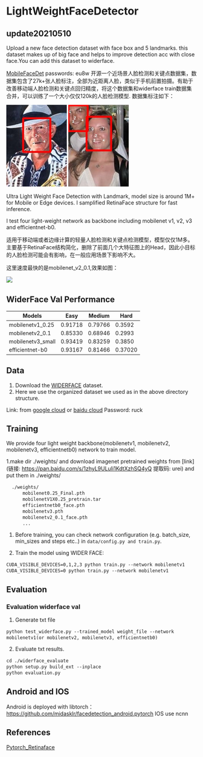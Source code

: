 # LightWeightFaceDetector

## update20210510
Upload a new face detection dataset with face box and 5 landmarks. this dataset makes up of big face and helps to improve detection acc with close face.You can add this dataset to widerface.


[MobileFaceDet](https://pan.baidu.com/s/1x8zATo7TDx300JLPxyvI8g) passwords: eu8w
开源一个近场景人脸检测和关键点数据集，数据集包含了27k+张人脸标注，全部为近距离人脸，类似于手机前置拍摄。有助于改善移动端人脸检测和关键点回归精度，将这个数据集和widerface train数据集合并，可以训练了一个大小仅仅120k的人脸检测模型.
数据集标注如下：


![](images/_-20_1008_0.jpg)
![](images/_-20_144_2.jpg)

Ultra Light Weight Face Detection with Landmark, model size  is around 1M+ for Mobile or Edge devices. I samplified  RetinaFace structure for fast inference.

I test four light-weight network as backbone including mobilenet v1, v2, v3 and efficientnet-b0.

适用于移动端或者边缘计算的轻量人脸检测和关键点检测模型，模型仅仅1M多。主要基于RetinaFace结构简化，删除了前面几个大特征图上的Head，因此小目标的人脸检测可能会有影响，在一般应用场景下影响不大。

这里速度最快的是mobilenet_v2_0.1,效果如图：

![](./images/mobilenetv22222.jpg)

## WiderFace Val Performance

| Models            | Easy    | Medium  | Hard    |
| ----------------- | ------- | ------- | ------- |
| mobilenetv1_0.25  | 0.91718 | 0.79766 | 0.3592  |
| mobilenetv2_0.1   | 0.85330 | 0.68946 | 0.2993  |
| mobilenetv3_small | 0.93419 | 0.83259 | 0.3850  |
| efficientnet-b0   | 0.93167 | 0.81466 | 0.37020 |

## Data

1. Download the [WIDERFACE](http://shuoyang1213.me/WIDERFACE/WiderFace_Results.html) dataset.
2. Here we use the organized dataset we used as in the above directory structure.

Link: from [google cloud](https://drive.google.com/open?id=11UGV3nbVv1x9IC--_tK3Uxf7hA6rlbsS) or [baidu cloud](https://pan.baidu.com/s/1jIp9t30oYivrAvrgUgIoLQ) Password: ruck

## Training

We provide four light weight backbone(mobilenetv1, mobilenetv2, mobilenetv3, efficientnetb0) network to train model.

1.make dir ./weights/ and download imagenet pretrained weights from [link](链接: https://pan.baidu.com/s/1zhyL9ULuIi1KdtXzhSQ4yQ 提取码: urei) and put them in ./weights/

```Shell
  ./weights/
      mobilenet0.25_Final.pth
      mobilenetV1X0.25_pretrain.tar
      efficientnetb0_face.pth
      mobilenetv3.pth
      mobilenetv2_0.1_face.pth
      ...
```

1. Before training, you can check network configuration (e.g. batch_size, min_sizes and steps etc..) in ``data/config.py and train.py``.

2. Train the model using WIDER FACE:

  ```Shell
  CUDA_VISIBLE_DEVICES=0,1,2,3 python train.py --network mobilenetv1
  CUDA_VISIBLE_DEVICES=0 python train.py --network mobilenetv1
  ```


## Evaluation

### Evaluation widerface val

1. Generate txt file

```Shell
python test_widerface.py --trained_model weight_file --network mobilenetv1(or mobilenetv2, mobilenetv3, efficientnetb0)
```

2. Evaluate txt results. 

```Shell
cd ./widerface_evaluate
python setup.py build_ext --inplace
python evaluation.py
```
## Android and IOS
Android is deployed with libtorch：https://github.com/midasklr/facedetection_android.pytorch
IOS use ncnn
## References

[Pytorch_Retinaface](https://github.com/biubug6/Pytorch_Retinaface)


